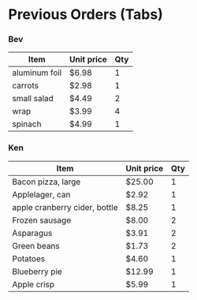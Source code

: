 # Previous Orders (Tabs)

### Bev

Item | Unit price | Qty
--- | --- | ---
aluminum foil | $6.98 | 1
carrots | $2.98 | 1
small salad | $4.49 | 2
wrap | $3.99 | 4
spinach | $4.99 | 1

### Ken

Item | Unit price | Qty
--- | --- | ---
Bacon pizza, large | $25.00 | 1
Applelager, can | $2.92 | 1
apple cranberry cider, bottle | $8.25 | 1
Frozen sausage | $8.00 | 2
Asparagus | $3.91 | 2
Green beans | $1.73 | 2
Potatoes | $4.60 | 1
Blueberry pie | $12.99 | 1
Apple crisp | $5.99 | 1
